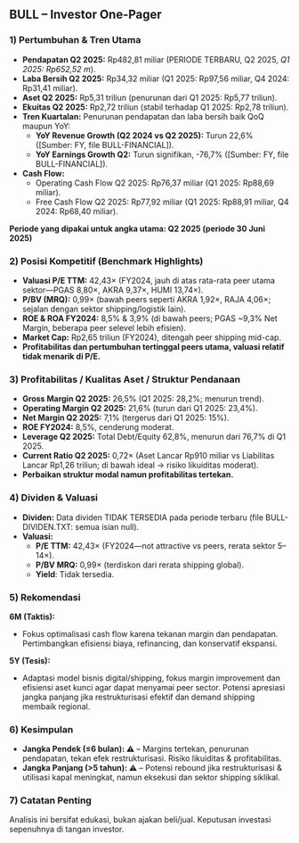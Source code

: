 ## BULL – Investor One-Pager

### 1) Pertumbuhan & Tren Utama

- **Pendapatan Q2 2025:** Rp482,81 miliar (PERIODE TERBARU, Q2 2025, *Q1 2025: Rp652,52 m*).
- **Laba Bersih Q2 2025:** Rp34,32 miliar (Q1 2025: Rp97,56 miliar, Q4 2024: Rp31,41 miliar).
- **Aset Q2 2025:** Rp5,31 triliun (penurunan dari Q1 2025: Rp5,77 triliun).
- **Ekuitas Q2 2025:** Rp2,72 triliun (stabil terhadap Q1 2025: Rp2,78 triliun).
- **Tren Kuartalan:** Penurunan pendapatan dan laba bersih baik QoQ maupun YoY:
  - **YoY Revenue Growth (Q2 2024 vs Q2 2025):** Turun 22,6% ([Sumber: FY, file BULL-FINANCIAL]).
  - **YoY Earnings Growth Q2:** Turun signifikan, -76,7% ([Sumber: FY, file BULL-FINANCIAL]).
- **Cash Flow:** 
  - Operating Cash Flow Q2 2025: Rp76,37 miliar (Q1 2025: Rp88,69 miliar).
  - Free Cash Flow Q2 2025: Rp77,92 miliar (Q1 2025: Rp88,91 miliar, Q4 2024: Rp68,40 miliar).

**Periode yang dipakai untuk angka utama: Q2 2025 (periode 30 Juni 2025)**

### 2) Posisi Kompetitif (Benchmark Highlights)

- **Valuasi P/E TTM:** 42,43× (FY2024, jauh di atas rata-rata peer utama sektor—PGAS 8,80×, AKRA 9,37×, HUMI 13,74×).
- **P/BV (MRQ):** 0,99× (bawah peers seperti AKRA 1,92×, RAJA 4,06×; sejalan dengan sektor shipping/logistik lain).
- **ROE & ROA FY2024:** 8,5% & 3,9% (di bawah peers; PGAS ~9,3% Net Margin, beberapa peer selevel lebih efisien).
- **Market Cap:** Rp2,65 triliun (FY2024), ditengah peer shipping mid-cap.
- **Profitabilitas dan pertumbuhan tertinggal peers utama, valuasi relatif tidak menarik di P/E.**

### 3) Profitabilitas / Kualitas Aset / Struktur Pendanaan

- **Gross Margin Q2 2025:** 26,5% (Q1 2025: 28,2%; menurun trend).
- **Operating Margin Q2 2025:** 21,6% (turun dari Q1 2025: 23,4%).
- **Net Margin Q2 2025:** 7,1% (tergerus dari Q1 2025: 15%).
- **ROE FY2024:** 8,5%, cenderung moderat.
- **Leverage Q2 2025:** Total Debt/Equity 62,8%, menurun dari 76,7% di Q1 2025.
- **Current Ratio Q2 2025:** 0,72× (Aset Lancar Rp910 miliar vs Liabilitas Lancar Rp1,26 triliun; di bawah ideal → risiko likuiditas moderat).
- **Perbaikan struktur modal namun profitabilitas tertekan.**

### 4) Dividen & Valuasi

- **Dividen:** Data dividen TIDAK TERSEDIA pada periode terbaru (file BULL-DIVIDEN.TXT: semua isian null).
- **Valuasi:** 
  - **P/E TTM:** 42,43× (FY2024—not attractive vs peers, rerata sektor 5–14×).
  - **P/BV MRQ:** 0,99× (terdiskon dari rerata shipping global).
  - **Yield**: Tidak tersedia.

### 5) Rekomendasi

**6M (Taktis):**
- Fokus optimalisasi cash flow karena tekanan margin dan pendapatan. Pertimbangkan efisiensi biaya, refinancing, dan konservatif ekspansi.

**5Y (Tesis):**
- Adaptasi model bisnis digital/shipping, fokus margin improvement dan efisiensi aset kunci agar dapat menyamai peer sector. Potensi apresiasi jangka panjang jika restrukturisasi efektif dan demand shipping membaik regional.

### 6) Kesimpulan

- **Jangka Pendek (≤6 bulan): ⚠️** – Margins tertekan, penurunan pendapatan, tekan efek restrukturisasi. Risiko likuiditas & profitabilitas.
- **Jangka Panjang (>5 tahun): ⚠️** – Potensi rebound jika restrukturisasi & utilisasi kapal meningkat, namun eksekusi dan sektor shipping siklikal.

### 7) Catatan Penting

Analisis ini bersifat edukasi, bukan ajakan beli/jual. Keputusan investasi sepenuhnya di tangan investor.